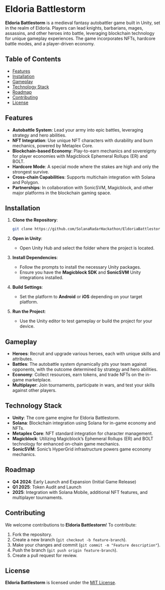 
# Eldoria Battlestorm

**Eldoria Battlestorm** is a medieval fantasy autobattler game built in Unity, set in the realm of Eldoria. Players can lead knights, barbarians, mages, assassins, and other heroes into battle, leveraging blockchain technology for unique gameplay experiences. The game incorporates NFTs, hardcore battle modes, and a player-driven economy.

## Table of Contents
- [Features](#features)
- [Installation](#installation)
- [Gameplay](#gameplay)
- [Technology Stack](#technology-stack)
- [Roadmap](#roadmap)
- [Contributing](#contributing)
- [License](#license)

## Features

- **Autobattle System**: Lead your army into epic battles, leveraging strategy and hero abilities.
- **NFT Integration**: Use unique NFT characters with durability and burn mechanics, powered by Metaplex Core.
- **Blockchain-based Economy**: Play-to-earn mechanics and sovereignty for player economies with Magicblock Ephemeral Rollups (ER) and BOLT.
- **Hardcore Mode**: A special mode where the stakes are high and only the strongest survive.
- **Cross-chain Capabilities**: Supports multichain integration with Solana and Polygon.
- **Partnerships**: In collaboration with SonicSVM, Magicblock, and other major platforms in the blockchain gaming space.

## Installation

1. **Clone the Repository**:
    ```bash
    git clone https://github.com/SolanaRadarHackathon/EldoriaBattlestormUnity.git
    ```
2. **Open in Unity**:
    - Open Unity Hub and select the folder where the project is located.

3. **Install Dependencies**:
    - Follow the prompts to install the necessary Unity packages.
    - Ensure you have the **Magicblock SDK** and **SonicSVM** Unity integrations installed.

4. **Build Settings**:
    - Set the platform to **Android** or **iOS** depending on your target platform.

5. **Run the Project**:
    - Use the Unity editor to test gameplay or build the project for your device.

## Gameplay

- **Heroes**: Recruit and upgrade various heroes, each with unique skills and attributes.
- **Battles**: The autobattle system dynamically pits your team against opponents, with the outcome determined by strategy and hero abilities.
- **Economy**: Collect resources, earn tokens, and trade NFTs on the in-game marketplace.
- **Multiplayer**: Join tournaments, participate in wars, and test your skills against other players.

## Technology Stack

- **Unity**: The core game engine for Eldoria Battlestorm.
- **Solana**: Blockchain integration using Solana for in-game economy and NFTs.
- **Metaplex Core**: NFT standard integration for character management.
- **Magicblock**: Utilizing Magicblock’s Ephemeral Rollups (ER) and BOLT technology for enhanced on-chain game mechanics.
- **SonicSVM**: Sonic’s HyperGrid infrastructure powers game economy mechanics.

## Roadmap

- **Q4 2024**: Early Launch and Expansion (Initial Game Release)
- **Q1 2025**: Token Audit and Launch
- **2025**: Integration with Solana Mobile, additional NFT features, and multiplayer tournaments.

## Contributing

We welcome contributions to **Eldoria Battlestorm**! To contribute:

1. Fork the repository.
2. Create a new branch (`git checkout -b feature-branch`).
3. Make your changes and commit (`git commit -m "Feature description"`).
4. Push the branch (`git push origin feature-branch`).
5. Create a pull request for review.

## License

**Eldoria Battlestorm** is licensed under the [MIT License](LICENSE).
